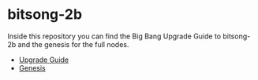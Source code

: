 # bitsong-2b

Inside this repository you can find the Big Bang Upgrade Guide to bitsong-2b and the genesis for the full nodes.

- [Upgrade Guide](./UPGRADE.md)
- [Genesis](./genesis.json)
